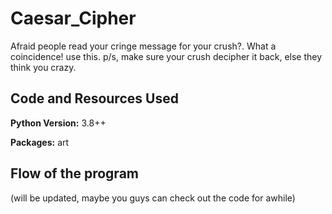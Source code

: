 # Caesar_Cipher
Afraid people read your cringe message for your crush?. What a coincidence! use this. p/s, make sure your crush decipher it back, else they think you crazy.

## Code and Resources Used 
**Python Version:** 3.8++

**Packages:** art

## Flow of the program
(will be updated, maybe you guys can check out the code for awhile)
